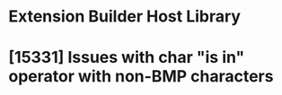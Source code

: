 # Extension Builder Host Library

# [15331] Issues with char "is in" operator with non-BMP characters
